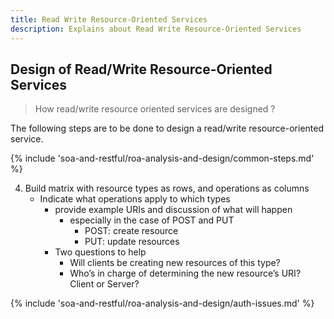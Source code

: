 ```yaml
---
title: Read Write Resource-Oriented Services
description: Explains about Read Write Resource-Oriented Services
---
```


## Design of Read/Write Resource-Oriented Services
> How read/write resource oriented services are designed ?

The following steps are to be done to design a read/write resource-oriented service.

{% include 'soa-and-restful/roa-analysis-and-design/common-steps.md' %}

4. Build matrix with resource types as rows, and operations as columns
    - Indicate what operations apply to which types
        - provide example URIs and discussion of what will happen
            - especially in the case of POST and PUT
                - POST: create resource
                - PUT: update resources
        - Two questions to help
            - Will clients be creating new resources of this type?
            - Who’s in charge of determining the new resource’s URI? Client or Server?


{% include 'soa-and-restful/roa-analysis-and-design/auth-issues.md' %}
